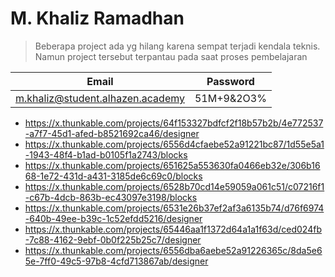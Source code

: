 # M. Khaliz Ramadhan 

>Beberapa project ada yg hilang karena sempat terjadi kendala teknis. Namun project tersebut terpantau pada saat proses pembelajaran

|Email|Password|
|---|---|
|m.khaliz@student.alhazen.academy|51M+9&2O3%|

- https://x.thunkable.com/projects/64f153327bdfcf2f18b57b2b/4e772537-a7f7-45d1-afed-b8521692ca46/designer
- https://x.thunkable.com/projects/6556d4cfaebe52a91221bc87/1d55e5a1-1943-48f4-b1ad-b0105f1a2743/blocks
- https://x.thunkable.com/projects/651625a553630fa0466eb32e/306b1668-1e72-431d-a431-3185de6c69c0/blocks
- https://x.thunkable.com/projects/6528b70cd14e59059a061c51/c07216f1-c67b-4dcb-863b-ec43097e3198/blocks
- https://x.thunkable.com/projects/6531e26b37ef2af3a6135b74/d76f6974-640b-49ee-b39c-1c52efdd5216/designer
- https://x.thunkable.com/projects/65446aa1f1372d64a1a1f63d/ced024fb-7c88-4162-9ebf-0b0f225b25c7/designer
- https://x.thunkable.com/projects/6556dba6aebe52a91226365c/8da5e65e-7ff0-49c5-97b8-4cfd713867ab/designer